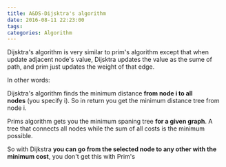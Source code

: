 ```yaml
---
title: A&DS-Dijsktra's algorithm
date: 2016-08-11 22:23:00
tags:
categories: Algorithm
---
```


Dijsktra's algorithm is very similar to prim's algorithm except that when update adjacent node's value, Dijsktra updates the value as the sume of path, and prim just updates the weight of that edge.


In other words:

Dijsktra's algorithm finds the minimum distance **from node i to all nodes** (you specify i). So in return you get the minimum distance tree from node i.

Prims algorithm gets you the minimum spaning tree **for a given graph**. A tree that connects all nodes while the sum of all costs is the minimum possible.

So with Dijkstra **you can go from the selected node to any other with the minimum cost**, you don't get this with Prim's